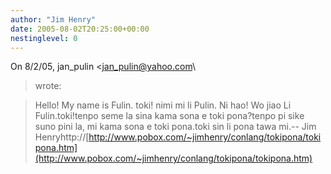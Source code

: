 ```yaml
---
author: "Jim Henry"
date: 2005-08-02T20:25:00+00:00
nestinglevel: 0
---
```

On 8/2/05, jan\_pulin <[jan_pulin@yahoo.com](mailto://jan_pulin@yahoo.com)\
> wrote:

> Hello! My name is Fulin.
> toki! nimi mi li Pulin.
> Ni hao! Wo jiao Li Fulin.toki!tenpo seme la sina kama sona e toki pona?tenpo pi sike suno pini la, mi kama sona e toki pona.toki sin li pona tawa mi.--
Jim Henryhttp://[http://www.pobox.com/~jimhenry/conlang/tokipona/tokipona.htm](http://www.pobox.com/~jimhenry/conlang/tokipona/tokipona.htm)